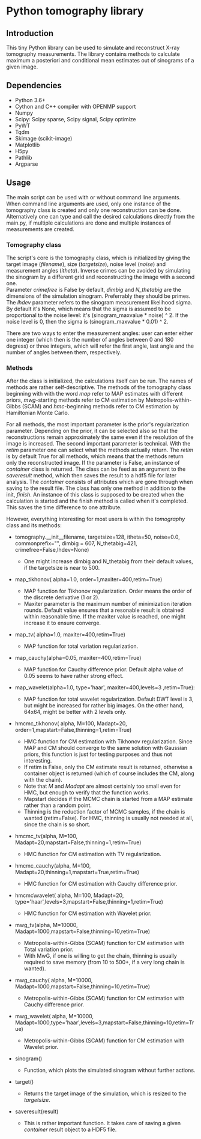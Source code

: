# Python tomography library

## Introduction
This tiny Python library can be used to simulate and reconstruct X-ray tomography measurements. The library contains methods to calculate maximum a posteriori and conditional mean estimates out of sinograms of a given image.

## Dependencies
- Python 3.6+
- Cython and C++ compiler with OPENMP support
- Numpy
- Scipy: Scipy sparse, Scipy signal, Scipy optimize
- PyWT
- Tqdm
- Skimage (scikit-image)
- Matplotlib
- H5py
- Pathlib
- Argparse

## Usage
The main script can be used with or without command line arguments. When command line arguments are used, only one instance of the tomography class is created and only one reconstruction can be done. Alternatively one can type and call the desired calculations directly from the main.py, if multiple calculations are done and multiple instances of measurements are created.
### Tomography class
The script's core is the tomography class, which is initialized by giving the target image (_filename_), size (_targetsize_), noise level (_noise_) and measurement angles (_itheta_).  Inverse crimes can be avoided by simulating the  sinogram by a different grid and reconstructing the image with a second one.  
Parameter _crimefree_ is False by default, _dimbig_ and _N\_thetabig_ are the dimensions of the simulation sinogram. Preferrably they should be primes. 
The _lhdev_ parameter refers to the sinogram measurement likelihood sigma. By default it's None, which means that the sigma is assumed to be proportional to the noise level: it's (sinogram\_maxvalue * noise) ^ 2. If the noise level is 0, then the sigma is (sinogram\_maxvalue * 0.01) ^ 2.

There are two ways to enter the  measurement angles: user can enter either one integer (which then is the number of angles between 0 and 180 degress) or three integers, which will refer the first angle, last angle and the number of angles between them, respectively.

### Methods
After the class is initialized, the calculations itself can be run. The names of methods are rather self-descriptive. The methods of the tomography class beginning with  with the word _map_ refer to MAP estimates with different priors, _mwg_-starting methods refer to CM estimation by Metropolis-within-Gibbs (SCAM) and _hmc_-beginning methods refer to CM estimation by Hamiltonian Monte Carlo. 

For all methods, the most important  parameter is the prior's regularization parameter. Depending on the prior, it can be selected also so that the reconstructions remain approximately the same even if the resolution of the image is increased. The second important parameter is technical. With the _retim_ parameter one can select what the methods actually return. The _retim_ is by default True for all methods, which means that the methods return only the reconstructed image. If the parameter is False, an instance of _container_ class is returned. The class can be feed as an argument to the _saveresult_ method, which then saves the result to a hdf5 file for later analysis.
The _container_ consists of attributes which are gone through when saving to the result file. The class has only one method in addition to the init, _finish_. An instance of this class  is supposed to be created when the calculation is started and the finish method is called when it's completed. This saves the time difference to one attribute.

However, everything interesting for most users is within the _tomography_ class and its methods:

- tomography.\_\_init\_\_filename, targetsize=128, itheta=50, noise=0.0,  commonprefix="", dimbig = 607, N\_thetabig=421, crimefree=False,lhdev=None)
    - One might increase dimbig  and N\_thetabig from their default values, if the targetsize is near to 500.
    
- map\_tikhonov( alpha=1.0, order=1,maxiter=400,retim=True)
    - MAP function for Tikhonov regularization. Order means the order of the discrete derivative (1 or 2). 
    - Maxiter parameter is the maximum number of minimization iteration rounds. Default value ensures that a resonable result is obtained within reasonable time. If the maxiter value is reached, one might increase it to ensure converge.

-  map\_tv( alpha=1.0, maxiter=400,retim=True)
    - MAP function for total variation regularization.

- map\_cauchy(alpha=0.05, maxiter=400,retim=True)
    - MAP function for Cauchy difference prior. Default alpha value of 0.05 seems to have rather strong effect.
    
- map\_wavelet(alpha=1.0, type='haar', maxiter=400,levels=3 ,retim=True):
    - MAP function for total wavelet regularization. Default DWT level is 3, but might be increased for rather big images. On the other hand, 64x64, might be better with 2 levels only.
    
- hmcmc\_tikhonov( alpha, M=100, Madapt=20, order=1,mapstart=False,thinning=1,retim=True)
    - HMC function for CM estimation with Tikhonov regularization. Since MAP and CM should converge to the same solution with Gaussian priors, this function is just for testing purposes and thus not interesting. 
    - If retim is False, only the CM estimate result is returned, otherwise a container object is returned (which of course includes the CM, along with the chain).
   - Note that _M_ and _Madapt_ are almost certainly too small even for HMC, but enough to verify that the function works.
   - Mapstart decides if the MCMC chain is started from a MAP estimate rather than a random point.
   - Thinning is the reduction factor of MCMC samples, if the chain is wanted (retim=False). For HMC, thinning is usually not needed at all, since the chain is so short.
    
- hmcmc\_tv(alpha, M=100, Madapt=20,mapstart=False,thinning=1,retim=True)
    - HMC function for CM estimation with TV regularization.
    
- hmcmc\_cauchy(alpha, M=100, Madapt=20,thinning=1,mapstart=True,retim=True)
    - HMC function for CM estimation with Cauchy difference prior.
    
- hmcmc\wavelet( alpha, M=100, Madapt=20, type='haar',levels=3,mapstart=False,thinning=1,retim=True)
    - HMC function for CM estimation with Wavelet prior.    
    
-  mwg\_tv(alpha, M=10000, Madapt=1000,mapstart=False,thinning=10,retim=True)
    - Metropolis-within-Gibbs (SCAM) function for CM estimation with Total variation prior.
    - With MwG, if one is willing to get the chain, thinning is usually required to save memory (from 10 to 500+, if a very long chain is wanted).
    
-  mwg\_cauchy( alpha, M=10000, Madapt=1000,mapstart=False,thinning=10,retim=True)
    - Metropolis-within-Gibbs (SCAM) function for CM estimation with Cauchy difference prior.
    
-  mwg\_wavelet( alpha, M=10000, Madapt=1000,type='haar',levels=3,mapstart=False,thinning=10,retim=True)
    - Metropolis-within-Gibbs (SCAM) function for CM estimation with Wavelet prior.    

- sinogram()
    - Function, which plots the simulated sinogram without further actions. 
    
- target()
    - Returns the target image of the simulation, which is resized to the _targetsize_.
    
- saveresult(result)
    - This is rather important function. It takes care of saving a given _container_ result object to a HDF5 file.